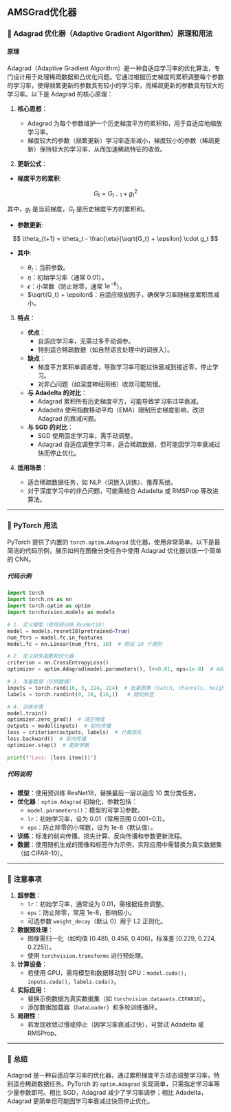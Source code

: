 ## AMSGrad优化器
### 📖 Adagrad 优化器（Adaptive Gradient Algorithm）原理和用法

#### **原理**
Adagrad（Adaptive Gradient Algorithm）是一种自适应学习率的优化算法，专门设计用于处理稀疏数据和凸优化问题。它通过根据历史梯度的累积调整每个参数的学习率，使得频繁更新的参数具有较小的学习率，而稀疏更新的参数具有较大的学习率。以下是 Adagrad 的核心原理：

1. **核心思想**：
   - Adagrad 为每个参数维护一个历史梯度平方的累积和，用于自适应地缩放学习率。
   - 梯度较大的参数（频繁更新）学习率逐渐减小，梯度较小的参数（稀疏更新）保持较大的学习率，从而加速稀疏特征的收敛。

2. **更新公式**：


* **梯度平方的累积**:

$$
G_t = G_{t-1} + g_t^2
$$

其中，$g_t$ 是当前梯度，$G_t$ 是历史梯度平方的累积和。



* **参数更新**:

$$
\theta_{t+1} = \theta_t - \frac{\eta}{\sqrt{G_t} + \epsilon} \cdot g_t
$$



* **其中**:

  * $\theta_t$：当前参数。
  * $\eta$：初始学习率（通常 0.01）。
  * $\epsilon$：小常数（防止除零，通常 $1e^{-8}$）。
  * $\sqrt{G_t} + \epsilon$：自适应缩放因子，确保学习率随梯度累积而减小。


3. **特点**：
   - **优点**：
     - 自适应学习率，无需过多手动调参。
     - 特别适合稀疏数据（如自然语言处理中的词嵌入）。
   - **缺点**：
     - 梯度平方累积单调递增，导致学习率可能过快衰减到接近零，停止学习。
     - 对非凸问题（如深度神经网络）收敛可能较慢。
   - **与 Adadelta 的对比**：
     - Adagrad 累积所有历史梯度平方，可能导致学习率过早衰减。
     - Adadelta 使用指数移动平均（EMA）限制历史梯度影响，改进 Adagrad 的衰减问题。
   - **与 SGD 的对比**：
     - SGD 使用固定学习率，需手动调整。
     - Adagrad 自适应调整学习率，适合稀疏数据，但可能因学习率衰减过快而停止优化。

4. **适用场景**：
   - 适合稀疏数据任务，如 NLP（词嵌入训练）、推荐系统。
   - 对于深度学习中的非凸问题，可能需结合 Adadelta 或 RMSProp 等改进算法。

---

### 📖 **PyTorch 用法**
PyTorch 提供了内置的 `torch.optim.Adagrad` 优化器，使用非常简单。以下是最简洁的代码示例，展示如何在图像分类任务中使用 Adagrad 优化器训练一个简单的 CNN。

##### **代码示例**
```python
import torch
import torch.nn as nn
import torch.optim as optim
import torchvision.models as models

# 1. 定义模型（使用预训练 ResNet18）
model = models.resnet18(pretrained=True)
num_ftrs = model.fc.in_features
model.fc = nn.Linear(num_ftrs, 10)  # 假设 10 个类别

# 2. 定义损失函数和优化器
criterion = nn.CrossEntropyLoss()
optimizer = optim.Adagrad(model.parameters(), lr=0.01, eps=1e-8)  # Adagrad 优化器

# 3. 准备数据（示例数据）
inputs = torch.rand(16, 3, 224, 224)  # 批量图像 (batch, channels, height, width)
labels = torch.randint(0, 10, (16,))   # 随机标签

# 4. 训练步骤
model.train()
optimizer.zero_grad()  # 清空梯度
outputs = model(inputs)  # 前向传播
loss = criterion(outputs, labels)  # 计算损失
loss.backward()  # 反向传播
optimizer.step()  # 更新参数

print(f"Loss: {loss.item()}")
```

##### **代码说明**
- **模型**：使用预训练 ResNet18，替换最后一层以适应 10 类分类任务。
- **优化器**：`optim.Adagrad` 初始化，参数包括：
  - `model.parameters()`：模型的可学习参数。
  - `lr`：初始学习率，设为 0.01（常用范围 0.001~0.1）。
  - `eps`：防止除零的小常数，设为 1e-8（默认值）。
- **训练**：标准的前向传播、损失计算、反向传播和参数更新流程。
- **数据**：使用随机生成的图像和标签作为示例，实际应用中需替换为真实数据集（如 CIFAR-10）。

---

### 📖 **注意事项**
1. **超参数**：
   - `lr`：初始学习率，通常设为 0.01，需根据任务调整。
   - `eps`：防止除零，常用 1e-8，影响较小。
   - 可选参数 `weight_decay`（默认 0）用于 L2 正则化。
2. **数据预处理**：
   - 图像需归一化（如均值 [0.485, 0.456, 0.406]，标准差 [0.229, 0.224, 0.225]）。
   - 使用 `torchvision.transforms` 进行预处理。
3. **计算设备**：
   - 若使用 GPU，需将模型和数据移动到 GPU：`model.cuda()`，`inputs.cuda()`，`labels.cuda()`。
4. **实际应用**：
   - 替换示例数据为真实数据集（如 `torchvision.datasets.CIFAR10`）。
   - 添加数据加载器（`DataLoader`）和多轮训练循环。
5. **局限性**：
   - 若发现收敛过慢或停止（因学习率衰减过快），可尝试 Adadelta 或 RMSProp。

---

### 📖 **总结**
Adagrad 是一种自适应学习率的优化器，通过累积梯度平方动态调整学习率，特别适合稀疏数据任务。PyTorch 的 `optim.Adagrad` 实现简单，只需指定学习率等少量参数即可。相比 SGD，Adagrad 减少了学习率调参；相比 Adadelta，Adagrad 更简单但可能因学习率衰减过快而停止优化。
